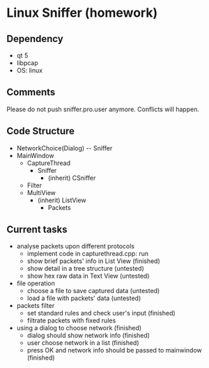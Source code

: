 # Linux Sniffer (homework)


## Dependency
* qt 5
* libpcap
* OS: linux

## Comments
Please do not push sniffer.pro.user anymore. Conflicts will happen.

## Code Structure
* NetworkChoice(Dialog) -- Sniffer
* MainWindow
  * CaptureThread
    * Sniffer
      * (inherit) CSniffer
  * Filter
  * MultiView
    * (inherit) ListView
      * Packets 

## Current tasks
* analyse packets upon different protocols
  * implement code in capturethread.cpp: run
  * show brief packets' info in List View (finished)
  * show detail in a tree structure (untested)
  * show hex raw data in Text View (untested)
* file operation
  * choose a file to save captured data (untested)
  * load a file with packets' data  (untested)
* packets filter
  * set standard rules and check user's input (finished)
  * filtrate packets with fixed rules
* using a dialog to choose network (finished)
  * dialog should show network info (finished)
  * user choose network in a list (finished)
  * press OK and network info should be passed to mainwindow (finished)
